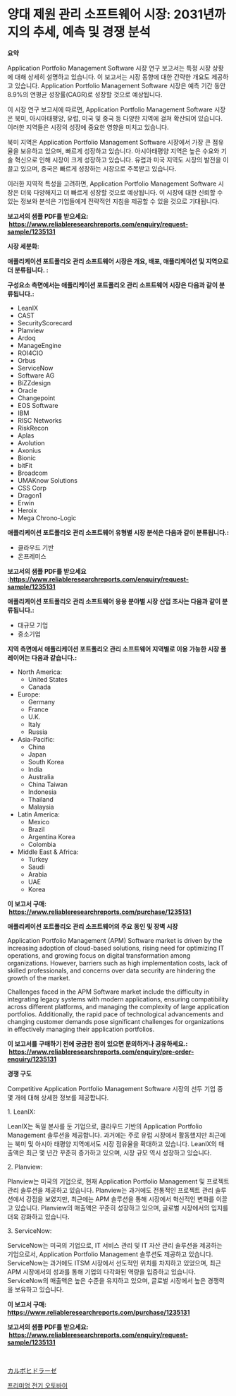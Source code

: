 <p><h1>양대 제원 관리 소프트웨어 시장: 2031년까지의 추세, 예측 및 경쟁 분석</h1></p><p><strong>요약</strong></p>
<p><p>Application Portfolio Management Software 시장 연구 보고서는 특정 시장 상황에 대해 상세히 설명하고 있습니다. 이 보고서는 시장 동향에 대한 간략한 개요도 제공하고 있습니다. Application Portfolio Management Software 시장은 예측 기간 동안 8.9%의 연평균 성장률(CAGR)로 성장할 것으로 예상됩니다.</p><p>이 시장 연구 보고서에 따르면, Application Portfolio Management Software 시장은 북미, 아시아태평양, 유럽, 미국 및 중국 등 다양한 지역에 걸쳐 확산되어 있습니다. 이러한 지역들은 시장의 성장에 중요한 영향을 미치고 있습니다.</p><p>북미 지역은 Application Portfolio Management Software 시장에서 가장 큰 점유율을 보유하고 있으며, 빠르게 성장하고 있습니다. 아시아태평양 지역은 높은 수요와 기술 혁신으로 인해 시장이 크게 성장하고 있습니다. 유럽과 미국 지역도 시장의 발전을 이끌고 있으며, 중국은 빠르게 성장하는 시장으로 주목받고 있습니다.</p><p>이러한 지역적 특성을 고려하면, Application Portfolio Management Software 시장은 더욱 다양해지고 더 빠르게 성장할 것으로 예상됩니다. 이 시장에 대한 신뢰할 수 있는 정보와 분석은 기업들에게 전략적인 지침을 제공할 수 있을 것으로 기대됩니다.</p></p>
<p><strong>보고서의 샘플 PDF를 받으세요: &nbsp;<a href="https://www.reliableresearchreports.com/enquiry/request-sample/1235131">https://www.reliableresearchreports.com/enquiry/request-sample/1235131</a></strong></p>
<p><strong>시장 세분화:</strong></p>
<p><strong> 애플리케이션 포트폴리오 관리 소프트웨어 시장은 개요, 배포, 애플리케이션 및 지역으로 더 분류됩니다. :</strong></p>
<p><strong>구성요소 측면에서는 애플리케이션 포트폴리오 관리 소프트웨어 시장은 다음과 같이 분류됩니다.:</strong></p>
<p><ul><li>LeanIX</li><li>CAST</li><li>SecurityScorecard</li><li>Planview</li><li>Ardoq</li><li>ManageEngine</li><li>ROI4CIO</li><li>Orbus</li><li>ServiceNow</li><li>Software AG</li><li>BiZZdesign</li><li>Oracle</li><li>Changepoint</li><li>EOS Software</li><li>IBM</li><li>RISC Networks</li><li>RiskRecon</li><li>Aplas</li><li>Avolution</li><li>Axonius</li><li>Bionic</li><li>bitFit</li><li>Broadcom</li><li>UMAKnow Solutions</li><li>CSS Corp</li><li>Dragon1</li><li>Erwin</li><li>Heroix</li><li>Mega
    Chrono-Logic</li></ul></p>
<p><strong> 애플리케이션 포트폴리오 관리 소프트웨어 유형별 시장 분석은 다음과 같이 분류됩니다.:</strong></p>
<p><ul><li>클라우드 기반</li><li>온프레미스</li></ul></p>
<p><strong>보고서의 샘플 PDF를 받으세요 :<a href="https://www.reliableresearchreports.com/enquiry/request-sample/1235131">https://www.reliableresearchreports.com/enquiry/request-sample/1235131</a></strong></p>
<p><strong> 애플리케이션 포트폴리오 관리 소프트웨어 응용 분야별 시장 산업 조사는 다음과 같이 분류됩니다.:</strong></p>
<p><ul><li>대규모 기업</li><li>중소기업</li></ul></p>
<p><strong>지역 측면에서 애플리케이션 포트폴리오 관리 소프트웨어 지역별로 이용 가능한 시장 플레이어는 다음과 같습니다.:</strong></p>
<p><ul>
    <li>
        North America:
        <ul>
            <li>United States</li>
            <li>Canada</li>
        </ul>
    </li>
    <li>
        Europe:
        <ul>
            <li>Germany</li>
            <li>France</li>
            <li>U.K.</li>
            <li>Italy</li>
            <li>Russia</li>
        </ul>
    </li>
    <li>
        Asia-Pacific:
        <ul>
            <li>China</li>
            <li>Japan</li>
            <li>South Korea</li>
            <li>India</li>
            <li>Australia</li>
            <li>China Taiwan</li>
            <li>Indonesia</li>
            <li>Thailand</li>
            <li>Malaysia</li>
        </ul>
    </li>
    <li>
        Latin America:
        <ul>
            <li>Mexico</li>
            <li>Brazil</li>
            <li>Argentina Korea</li>
            <li>Colombia</li>
        </ul>
    </li>
    <li>
        Middle East & Africa:
        <ul>
            <li>Turkey</li>
            <li>Saudi</li>
            <li>Arabia</li>
            <li>UAE</li>
            <li>Korea</li>
        </ul>
    </li>
    </ul></p>
<p><strong>이 보고서 구매: &nbsp;<a href="https://www.reliableresearchreports.com/purchase/1235131">https://www.reliableresearchreports.com/purchase/1235131</a></strong></p>
<p><strong>애플리케이션 포트폴리오 관리 소프트웨어의 주요 동인 및 장벽 시장</strong></p>
<p><p>Application Portfolio Management (APM) Software market is driven by the increasing adoption of cloud-based solutions, rising need for optimizing IT operations, and growing focus on digital transformation among organizations. However, barriers such as high implementation costs, lack of skilled professionals, and concerns over data security are hindering the growth of the market.</p><p>Challenges faced in the APM Software market include the difficulty in integrating legacy systems with modern applications, ensuring compatibility across different platforms, and managing the complexity of large application portfolios. Additionally, the rapid pace of technological advancements and changing customer demands pose significant challenges for organizations in effectively managing their application portfolios.</p></p>
<p><strong>이 보고서를 구매하기 전에 궁금한 점이 있으면 문의하거나 공유하세요.: &nbsp;<a href="https://www.reliableresearchreports.com/enquiry/pre-order-enquiry/1235131">https://www.reliableresearchreports.com/enquiry/pre-order-enquiry/1235131</a></strong></p>
<p><strong>경쟁 구도</strong></p>
<p><p>Competitive Application Portfolio Management Software 시장의 선두 기업 중 몇 개에 대해 상세한 정보를 제공합니다.</p><p>1. LeanIX:</p><p>LeanIX는 독일 본사를 둔 기업으로, 클라우드 기반의 Application Portfolio Management 솔루션을 제공합니다. 과거에는 주로 유럽 시장에서 활동했지만 최근에는 북미 및 아시아 태평양 지역에서도 시장 점유율을 확대하고 있습니다. LeanIX의 매출액은 최근 몇 년간 꾸준히 증가하고 있으며, 시장 규모 역시 성장하고 있습니다.</p><p>2. Planview:</p><p>Planview는 미국의 기업으로, 현재 Application Portfolio Management 및 프로젝트 관리 솔루션을 제공하고 있습니다. Planview는 과거에도 전통적인 프로젝트 관리 솔루션에서 강점을 보였지만, 최근에는 APM 솔루션을 통해 시장에서 혁신적인 변화를 이끌고 있습니다. Planview의 매출액은 꾸준히 성장하고 있으며, 글로벌 시장에서의 입지를 더욱 강화하고 있습니다.</p><p>3. ServiceNow:</p><p>ServiceNow는 미국의 기업으로, IT 서비스 관리 및 IT 자산 관리 솔루션을 제공하는 기업으로서, Application Portfolio Management 솔루션도 제공하고 있습니다. ServiceNow는 과거에도 ITSM 시장에서 선도적인 위치를 차지하고 있었으며, 최근 APM 시장에서의 성과를 통해 기업의 다각화된 역량을 입증하고 있습니다. ServiceNow의 매출액은 높은 수준을 유지하고 있으며, 글로벌 시장에서 높은 경쟁력을 보유하고 있습니다.</p></p>
<p><strong>이 보고서 구매: &nbsp; <a href="https://www.reliableresearchreports.com/purchase/1235131">https://www.reliableresearchreports.com/purchase/1235131</a></strong></p>
<p><strong>보고서의 샘플 PDF를 받으세요: &nbsp;<a href="https://www.reliableresearchreports.com/enquiry/request-sample/1235131">https://www.reliableresearchreports.com/enquiry/request-sample/1235131</a></strong><strong></strong></p>
<p>&nbsp;</p>
<p><p><a href="https://github.com/Sophiaard2003/Market-Research-Report-List-1/blob/main/735123712904.md">カルボヒドラーゼ</a></p><p><a href="https://medium.com/@kellyclarkson42/%ED%94%84%EB%A6%AC%EB%AF%B8%EC%97%84-%EC%A0%84%EA%B8%B0-%EC%98%A4%ED%86%A0%EB%B0%94%EC%9D%B4-%EC%8B%9C%EC%9E%A5-%EC%A0%90%EC%9C%A0%EC%9C%A8-%EB%B3%80%ED%99%94-%EB%B0%8F-%EC%8B%9C%EC%9E%A5-%EC%84%B1%EC%9E%A5-%ED%8A%B8%EB%A0%8C%EB%93%9C-2024-2031-ed50824d181c">프리미엄 전기 오토바이</a></p></p>